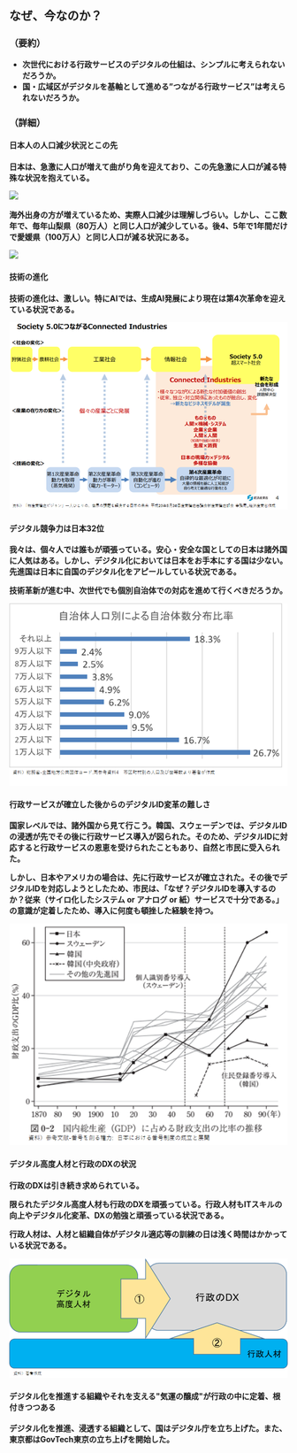 ## なぜ、今なのか？

### （要約）

- <B>次世代における行政サービスのデジタルの仕組は、シンプルに考えられないだろうか。</B>
- <B>国・広域区がデジタルを基軸として進める”つながる行政サービス”は考えられないだろうか。

### （詳細）

#### 日本人の人口減少状況とこの先

日本は、急激に人口が増えて曲がり角を迎えており、この先急激に人口が減る特殊な状況を抱えている。

![](../images/はじめに急激な人口増お人口減社会.png)

海外出身の方が増えているため、実際人口減少は理解しづらい。しかし、ここ数年で、毎年山梨県（80万人）と同じ人口が減少している。後4、5年で1年間だけで愛媛県（100万人）と同じ人口が減る状況にある。

![](../images/はじめに現在の人口減.png)

#### 技術の進化
技術の進化は、激しい。特にAIでは、生成AI発展により現在は第4次革命を迎えている状況である。

![](../images/はじめに産業革命の進化過程.png)

#### デジタル競争力は日本32位
我々は、個々人では誰もが頑張っている。安心・安全な国としての日本は諸外国に人気はある。しかし、デジタル化においては日本をお手本にする国は少ない。先進国は日本に自国のデジタル化をアピールしている状況である。

技術革新が進む中、次世代でも個別自治体での対応を進めて行くべきだろうか。

![](../images/はじめに自治体人口別による自治体数分布比率.png)

#### 行政サービスが確立した後からのデジタルID変革の難しさ
国家レベルでは、諸外国から見て行こう。韓国、スウェーデンでは、デジタルIDの浸透が先でその後に行政サービス導入が図られた。そのため、デジタルIDに対応すると行政サービスの恩恵を受けられたこともあり、自然と市民に受入られた。

しかし、日本やアメリカの場合は、先に行政サービスが確立された。その後でデジタルIDを対応しようとしたため、市民は、「なぜ？デジタルIDを導入するのか？従来（サイロ化したシステム or アナログ or 紙）サービスで十分である。」の意識が定着したため、導入に何度も頓挫した経験を持つ。

![](../images/番号制度の導入時期（各国）.png)

#### デジタル高度人材と行政のDXの状況
行政のDXは引き続き求められている。

限られたデジタル高度人材も行政のDXを頑張っている。行政人材もITスキルの向上やデジタル化変革、DXの勉強と頑張っている状況である。

行政人材は、人材と組織自体がデジタル適応等の訓練の日は浅く時間はかかっている状況である。

![](../images/はじめに行政DXを進めるにあたって人材アプローチ.png)

#### デジタル化を推進する組織やそれを支える"気運の醸成"が行政の中に定着、根付きつつある
デジタル化を推進、浸透する組織として、国はデジタル庁を立ち上げた。また、東京都はGovTech東京の立ち上げを開始した。